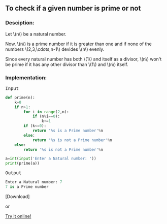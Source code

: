 <script type="text/javascript" src="https://cdnjs.cloudflare.com/ajax/libs/mathjax/2.7.0/MathJax.js?config=TeX-AMS_CHTML"></script>


## To check if a given number is prime or not


### Desciption:

Let \\(n\\) be a natural number.

Now, \\(n\\) is a prime number if it is greater than one and if none of the numbers \\(2,3,\cdots,n-1\\) devides \\(n\\) evenly.

Since every natural number has both \\(1\\) and itself as a divisor, \\(n\\) won't be prime if it has any other divisor than \\(1\\) and \\(n\\) itself.

### Implementation:

<kbd>Input</kbd>

```python
def prime(n):
	k=0
	if n>1:
		for i in range(2,n):
			if (n%i==0):
				k+=1
		if (k<=0):
			return '%s is a Prime number'%n
		else:
			return '%s is not a Prime number'%n
	else:
		return '%s is not a Prime number'%n

a=int(input('Enter a Natural number: '))
print(prime(a))
```

<kbd>Output</kbd>

```python
Enter a Natural number: 7
7 is a Prime number
```


[Download]

or

[Try it online!](https://tio.run/##jdCxDoIwEAbguX2KW0jb6AA6mBDq5mp8hRoPvQAHKWXw6WsR2Rgc/z/f5XI3vMOr52OMD6xh8NShZlNK0dhcCqqBz0VKou49EBCDd/xEfdh/kZiF5oyszZcsmp0t5NI31dp6DJNnUNkINIKD27wHeOru6FXGiWA74gblPmzxVf@DpbPEQRMPU9DqwgF9UleXJl37cyUoY2S6PsHlB86YGE8f "Python 3 – Try It Online")
